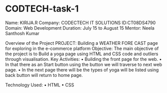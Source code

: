 # CODTECH-task-1
Name: KIRIJA.R
Company: CODECTECH IT SOLUTIONS
ID:CT08DS4790  
Domain: Web Development 
Duration: July 15 to August 15
Mentor: Neela Santhosh Kumar

Overview of the Project PROJECT: Building a WEATHER FORE CAST page for exploring in the e-commerce 
platform Objective: The main objective of the project is to Build a yoga page using HTML and CSS code and outliers through visualisation.
Key Activities:
• Building the front page for the web.
• In that there as an Start button using the button we will traverse to next web page. 
• In the next page there will be the types of yoga will be listed using back button will return to home page.

Technology Used: 
• HTML 
• CSS 
